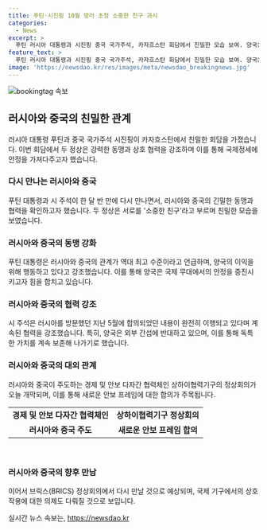 ```yaml
---
title: 푸틴·시진핑 10월 방러 초청 소중한 친구 과시
categories:
  - News
excerpt: >
  푸틴 러시아 대통령과 시진핑 중국 국가주석, 카자흐스탄 회담에서 친밀한 모습 보여. 양국은 상호작용 강화, 협력 지속 강조. 푸틴 대통령, 러시아와 중국의 상호작용 국제 무대의 주요 안정 요소라 강조. 시 주석은 지속적 협력, 외부 간섭에 반대 강조. 두 정상의 첫 만남으로 한반도 문제 논의 가능성도 언급됨. 상하이협력기구 정상회의에 러시아의 맹방 벨라루스 정회원국으로 받아들이기 예정.
feature_text: >
  푸틴 러시아 대통령과 시진핑 중국 국가주석, 카자흐스탄 회담에서 친밀한 모습 보여. 양국은 상호작용 강화, 협력 지속 강조. 푸틴 대통령, 러시아와 중국의 상호작용 국제 무대의 주요 안정 요소라 강조. 시 주석은 지속적 협력, 외부 간섭에 반대 강조. 두 정상의 첫 만남으로 한반도 문제 논의 가능성도 언급됨. 상하이협력기구 정상회의에 러시아의 맹방 벨라루스 정회원국으로 받아들이기 예정.
image: 'https://newsdao.kr/res/images/meta/newsdao_breakingnews.jpg'
---
```


<p><img src="https://newsdao.kr/res/images/meta/newsdao_breakingnews.jpg" alt="bookingtag 속보" /></p>

<h2 data-ke-size="size26">러시아와 중국의 친밀한 관계</h2>

<p data-ke-size="size16">러시아 대통령 푸틴과 중국 국가주석 시진핑이 카자흐스탄에서 친밀한 회담을 가졌습니다. 이번 회담에서 두 정상은 강력한 동맹과 상호 협력을 강조하며 이를 통해 국제정세에 안정을 가져다주고자 했습니다.</p>

<h3>다시 만나는 러시아와 중국</h3>

<p data-ke-size="size16">푸틴 대통령과 시 주석이 한 달 반 만에 다시 만나면서, 러시아와 중국의 긴밀한 동맹과 협력을 확인하고자 했습니다. 두 정상은 서로를 '소중한 친구'라고 부르며 친밀한 모습을 보였습니다.</p>

<h3>러시아와 중국의 동맹 강화</h3>

<p data-ke-size="size16">푸틴 대통령은 러시아와 중국의 관계가 역대 최고 수준이라고 언급하며, 양국의 이익을 위해 행동하고 있다고 강조했습니다. 이를 통해 양국은 국제 무대에서의 안정을 증진시키고자 힘을 합치고 있습니다.</p>

<h3>러시아와 중국의 협력 강조</h3>

<p data-ke-size="size16">시 주석은 러시아를 방문했던 지난 5월에 합의되었던 내용이 완전히 이행되고 있다며 계속된 협력을 강조했습니다. 특히, 양국은 외부 간섭에 반대하고 있으며, 이를 통해 독특한 가치를 계속 보존해 나가기로 했습니다.</p>

<h3>러시아와 중국의 대외 관계</h3>

<p data-ke-size="size16">러시아와 중국이 주도하는 경제 및 안보 다자간 협력체인 상하이협력기구의 정상회의가 오늘 개막되며, 이를 통해 새로운 안보 프레임에 대한 합의가 주목됩니다.</p>

<table style="width: 100%;" data-ke-size="size16">
<tbody>
<tr>
<td style="text-align: center; height: 17px;"><b>경제 및 안보 다자간 협력체인</b></td>
<td style="text-align: center; height: 17px;"><b>상하이협력기구 정상회의</b></td>
</tr>
<tr>
<td style="text-align: center; height: 17px;"><b>러시아와 중국 주도</b></td>
<td style="text-align: center; height: 17px;"><b>새로운 안보 프레임 합의</b></td>
</tr>
</tbody>
</table>

<p data-ke-size="size16">&nbsp;</p>

<h3>러시아와 중국의 향후 만남</h3>

<p data-ke-size="size16">이어서 브릭스(BRICS) 정상회의에서 다시 만날 것으로 예상되며, 국제 기구에서의 상호작용에 대한 의제도 다뤄질 것으로 보입니다.</p>
실시간 뉴스 속보는, <a href="https://newsdao.kr" rel="dofollow">https://newsdao.kr</a>


